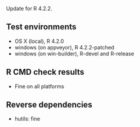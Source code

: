 
Update for R 4.2.2. 

## Test environments

* OS X (local), R 4.2.0
* windows (on appveyor), R 4.2.2-patched
* windows (on win-builder), R-devel and R-release

## R CMD check results

* Fine on all platforms

## Reverse dependencies

* hutils: fine

